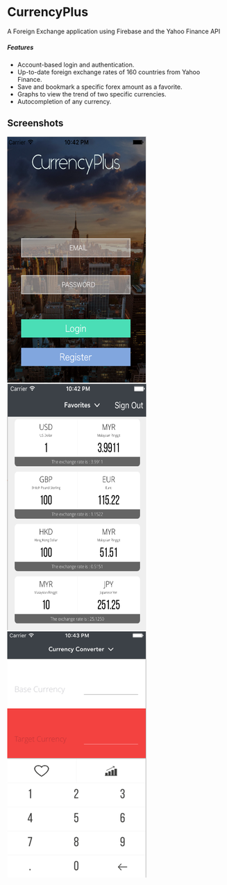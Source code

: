 # CurrencyPlus
A Foreign Exchange application using Firebase and the Yahoo Finance API

##### Features 
- Account-based login and authentication.
- Up-to-date foreign exchange rates of 160 countries from Yahoo Finance.
- Save and bookmark a specific forex amount as a favorite.
- Graphs to view the trend of two specific currencies.
- Autocompletion of any currency.

## Screenshots
<a href="url"><img src="https://github.com/shannonyap/CurrencyPlus/blob/master/Screenshots/CurrencyPlus1.png" height="568" width="320" ></a>
<a href="url"><img src="https://github.com/shannonyap/CurrencyPlus/blob/master/Screenshots/CurrencyPlus2.png" height="568" width="320" ></a>
<a href="url"><img src="https://github.com/shannonyap/CurrencyPlus/blob/master/Screenshots/CurrencyPlus3.png" height="568" width="320" ></a>